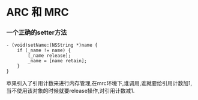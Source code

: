 # ARC 和 MRC
### 一个正确的setter方法
```
- (void)setName:(NSString *)name {
    if (_name != name) {
        [_name release];
        _name = [name retain];
    }
}
```
苹果引入了引用计数来进行内存管理,在mrc环境下,谁调用,谁就要给引用计数加1,当不使用该对象的时候就要release操作,对引用计数减1.